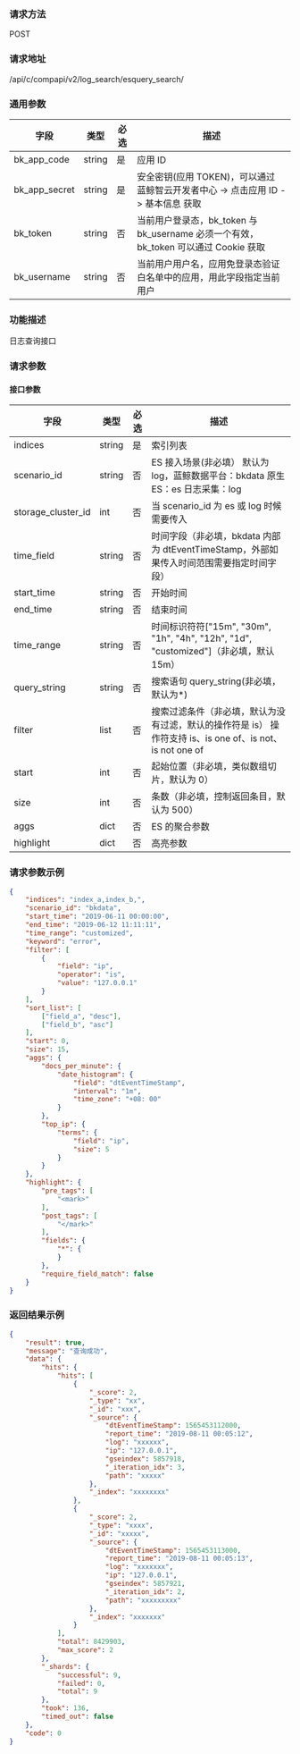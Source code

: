 
### 请求方法

POST


### 请求地址

/api/c/compapi/v2/log_search/esquery_search/


### 通用参数

| 字段 | 类型 | 必选 |  描述 |
|-----------|------------|--------|------------|
| bk_app_code  |  string    | 是 | 应用 ID     |
| bk_app_secret|  string    | 是 | 安全密钥(应用 TOKEN)，可以通过 蓝鲸智云开发者中心 -> 点击应用 ID -> 基本信息 获取 |
| bk_token     |  string    | 否 | 当前用户登录态，bk_token 与 bk_username 必须一个有效，bk_token 可以通过 Cookie 获取 |
| bk_username  |  string    | 否 | 当前用户用户名，应用免登录态验证白名单中的应用，用此字段指定当前用户 |


### 功能描述

日志查询接口

### 请求参数



#### 接口参数

| 字段      |  类型      | 必选   |  描述      |
|-----------|------------|--------|------------|
| indices         |  string    | 是     | 索引列表 |
| scenario_id         |  string    | 否     | ES 接入场景(非必填） 默认为 log，蓝鲸数据平台：bkdata 原生 ES：es 日志采集：log |
| storage_cluster_id  |  int   | 否     | 当 scenario_id 为 es 或 log 时候需要传入 |
| time_field  |  string   | 否     | 时间字段（非必填，bkdata 内部为 dtEventTimeStamp，外部如果传入时间范围需要指定时间字段） |
| start_time  |  string   | 否     | 开始时间 |
| end_time  |  string   | 否     | 结束时间 |
| time_range  |  string  | 否     | 时间标识符符["15m", "30m", "1h", "4h", "12h", "1d", "customized"]（非必填，默认 15m） |
| query_string  |  string   | 否     | 搜索语句 query_string(非必填，默认为*) |
| filter  |  list   | 否     | 搜索过滤条件（非必填，默认为没有过滤，默认的操作符是 is） 操作符支持 is、is one of、is not、is not one of |
| start  |  int   | 否     | 起始位置（非必填，类似数组切片，默认为 0） |
| size  |  int   | 否     | 条数（非必填，控制返回条目，默认为 500） |
| aggs  |  dict   | 否     | ES 的聚合参数 |
| highlight  |  dict   | 否     | 高亮参数 |


### 请求参数示例

```json
{
    "indices": "index_a,index_b,",
    "scenario_id": "bkdata",
    "start_time": "2019-06-11 00:00:00",
    "end_time": "2019-06-12 11:11:11",
    "time_range": "customized",
    "keyword": "error",
    "filter": [
        {
            "field": "ip",
            "operator": "is",
            "value": "127.0.0.1"
        }
    ],
    "sort_list": [
        ["field_a", "desc"],
        ["field_b", "asc"]
    ],
    "start": 0,
    "size": 15,
    "aggs": {
        "docs_per_minute": {
            "date_histogram": {
                "field": "dtEventTimeStamp",
                "interval": "1m",
                "time_zone": "+08: 00"
            }
        },
        "top_ip": {
            "terms": {
                "field": "ip",
                "size": 5
            }
        }
    },
    "highlight": {
        "pre_tags": [
            "<mark>"
        ],
        "post_tags": [
            "</mark>"
        ],
        "fields": {
            "*": {
            }
        },
        "require_field_match": false
    }
}
```

### 返回结果示例

```json
{
    "result": true,
    "message": "查询成功",
    "data": {
        "hits": {
            "hits": [
                {
                    "_score": 2,
                    "_type": "xx",
                    "_id": "xxx",
                    "_source": {
                        "dtEventTimeStamp": 1565453112000,
                        "report_time": "2019-08-11 00:05:12",
                        "log": "xxxxxx",
                        "ip": "127.0.0.1",
                        "gseindex": 5857918,
                        "_iteration_idx": 3,
                        "path": "xxxxx"
                    },
                    "_index": "xxxxxxxx"
                },
                {
                    "_score": 2,
                    "_type": "xxxx",
                    "_id": "xxxxx",
                    "_source": {
                        "dtEventTimeStamp": 1565453113000,
                        "report_time": "2019-08-11 00:05:13",
                        "log": "xxxxxxx",
                        "ip": "127.0.0.1",
                        "gseindex": 5857921,
                        "_iteration_idx": 2,
                        "path": "xxxxxxxxx"
                    },
                    "_index": "xxxxxxx"
                }
            ],
            "total": 8429903,
            "max_score": 2
        },
        "_shards": {
            "successful": 9,
            "failed": 0,
            "total": 9
        },
        "took": 136,
        "timed_out": false
    },
    "code": 0
}
```